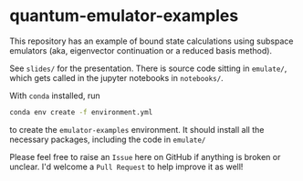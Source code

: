 # quantum-emulator-examples

This repository has an example of bound state calculations using subspace emulators
(aka, eigenvector continuation or a reduced basis method).

See `slides/` for the presentation.
There is source code sitting in `emulate/`, which gets called in the jupyter notebooks in `notebooks/`.

With `conda` installed, run
```bash
conda env create -f environment.yml
```
to create the `emulator-examples` environment.
It should install all the necessary packages, including the code in `emulate/`


Please feel free to raise an `Issue` here on GitHub if anything is broken or unclear.
I'd welcome a `Pull Request` to help improve it as well!